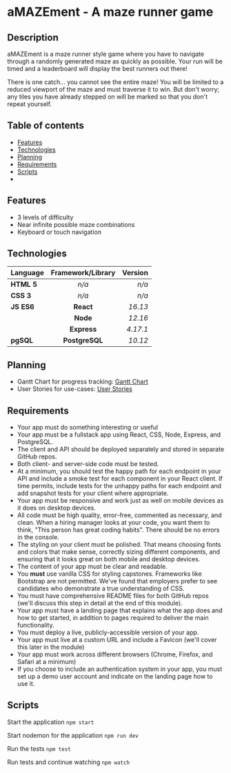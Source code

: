 # aMAZEment - A maze runner game

## Description
aMAZEment is a maze runner style game where you have to navigate through a randomly generated maze as quickly as possible. Your run will be timed and a leaderboard will display the best runners out there!

There is one catch... you cannot see the entire maze! You will be limited to a reduced viewport of the maze and must traverse it to win. But don't worry; any tiles you have already stepped on will be marked so that you don't repeat yourself.

## Table of contents

*  [Features](#features)
*  [Technologies](#technologies)
*  [Planning](#planning)
*  [Requirements](#requirements)
*  [Scripts](#available-scripts)
*  
## Features
 - 3 levels of difficulty
 - Near infinite possible maze combinations
 - Keyboard or touch navigation

## Technologies
| Language | Framework/Library | Version |
| :--- | :---: | ---: |
| **HTML 5** | *n/a* | *n/a* |
| **CSS 3** | *n/a* | *n/a* |
| **JS ES6** | **React** | *16.13* |
| | **Node** | *12.16* |
| | **Express** | *4.17.1* |
| **pgSQL** | **PostgreSQL** | *10.12* |

## Planning
- Gantt Chart for progress tracking: [Gantt Chart](https://docs.google.com/spreadsheets/d/1G_G0ksrQKUb6JlzIhDMscehSxYiok8L5uuWnNtSqWow/edit?usp=sharing)
- User Stories for use-cases: [User Stories](https://docs.google.com/spreadsheets/d/1G_G0ksrQKUb6JlzIhDMscehSxYiok8L5uuWnNtSqWow/edit#gid=253511204?usp=sharing)
<!-- - Wireframes: [Wireframes Navigator](https://sinsys.github.io/taskmon_client/wireframes/html/index.html)
- User Flows: [User Flows on Draw.io](https://drive.google.com/file/d/1Z--cjFDzV-dabEC5hAtgKheW9UV70B5F/view?usp=sharing) -->

## Requirements

- Your app must do something interesting or useful
- Your app must be a fullstack app using React, CSS, Node, Express, and PostgreSQL.
- The client and API should be deployed separately and stored in separate GitHub repos.
- Both client- and server-side code must be tested.
- At a minimum, you should test the happy path for each endpoint in your API and include a smoke test for each component in your React client. If time permits, include tests for the unhappy paths for each endpoint and add snapshot tests for your client where appropriate.
- Your app must be responsive and work just as well on mobile devices as it does on desktop devices.
- All code must be high quality, error-free, commented as necessary, and clean. When a hiring manager looks at your code, you want them to think, "This person has great coding habits". There should be no errors in the console.
- The styling on your client must be polished. That means choosing fonts and colors that make sense, correctly sizing different components, and ensuring that it looks great on both mobile and desktop devices.
- The content of your app must be clear and readable.
- You **must** use vanilla CSS for styling capstones. Frameworks like Bootstrap are not permitted. We've found that employers prefer to see candidates who demonstrate a true understanding of CSS.
- You must have comprehensive README files for both GitHub repos (we'll discuss this step in detail at the end of this module).
- Your app must have a landing page that explains what the app does and how to get started, in addition to pages required to deliver the main functionality.
- You must deploy a live, publicly-accessible version of your app.
- Your app must live at a custom URL and include a Favicon (we'll cover this later in the module)
- Your app must work across different browsers (Chrome, Firefox, and Safari at a minimum)
- If you choose to include an authentication system in your app, you must set up a demo user account and indicate on the landing page how to use it.

## Scripts

Start the application `npm start`

Start nodemon for the application `npm run dev`

Run the tests `npm test`

Run tests and continue watching `npm watch`